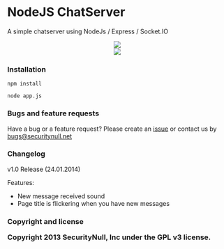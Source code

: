 <h1>NodeJS ChatServer</h1>

A simple chatserver using NodeJs / Express / Socket.IO

<center><img src="http://img839.imageshack.us/img839/4701/lssg.png"></img></center>

<center><img src="http://img819.imageshack.us/img819/3057/tx8l.png"></img></center>

<h3>Installation</h3>

```
npm install
```

```
node app.js
```

<h3>Bugs and feature requests</h3>
 
<p>Have a bug or a feature request? Please create an <a href="https://github.com/SecurityNull/nodejs-chatserver/issues">issue</a> or contact us by <a href="mailto:bugs@securitynull.net">bugs@securitynull.net</a></p>
 
<h3>Changelog</h3>

<p>v1.0 Release (24.01.2014)</p>

Features:

- New message received sound
- Page title is flickering when you have new messages

<h3>Copyright and license

Copyright 2013 SecurityNull, Inc under the GPL v3 license.<h3>
